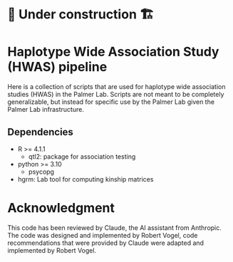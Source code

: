 # :construction: Under construction :building_construction:

# Haplotype Wide Association Study (HWAS) pipeline


Here is a collection of scripts that are used for haplotype 
wide association studies (HWAS) in the Palmer Lab.  Scripts
are not meant to be completely generalizable, but instead for
specific use by the Palmer Lab given the Palmer Lab infrastructure.

## Dependencies

* R >= 4.1.1
    - qtl2: package for association testing
* python >= 3.10
    - psycopg 
* hgrm: Lab tool for computing kinship matrices




# Acknowledgment


This code has been reviewed by Claude, the AI assistant from Anthropic. 
The code was designed and implemented by Robert Vogel, code recommendations
that were provided by Claude were adapted and implemented by Robert Vogel.

